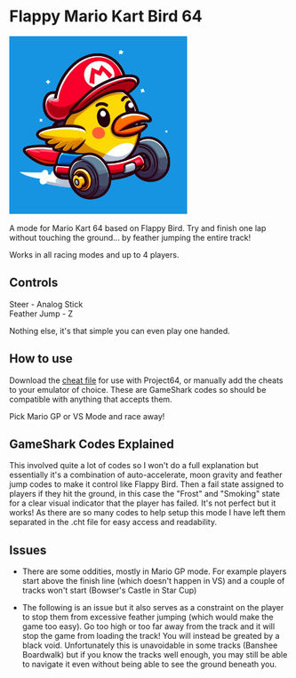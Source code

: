 # Flappy Mario Kart Bird 64

[<img src="icon.png" width=320 />](/Mario%20Kart%2064%20(U).cht)

A mode for Mario Kart 64 based on Flappy Bird. Try and finish one lap without touching the ground... by feather jumping the entire track! 

Works in all racing modes and up to 4 players.

## Controls 
Steer - Analog Stick  
Feather Jump - Z  

Nothing else, it's that simple you can even play one handed.

## How to use

Download the [cheat file](Mario%20Kart%2064%20(U).cht) for use with Project64, or manually add the cheats to your emulator of choice. These are GameShark codes so should be compatible with anything that accepts them.

Pick Mario GP or VS Mode and race away!

## GameShark Codes Explained

This involved quite a lot of codes so I won't do a full explanation but essentially it's a combination of auto-accelerate, moon gravity and feather jump codes to make it control like Flappy Bird. Then a fail state assigned to players if they hit the ground, in this case the "Frost" and "Smoking" state for a clear visual indicator that the player has failed. It's not perfect but it works! As there are so many codes to help setup this mode I have left them separated in the .cht file for easy access and readability.

## Issues

* There are some oddities, mostly in Mario GP mode. For example players start above the finish line (which doesn't happen in VS) and a couple of tracks won't start (Bowser's Castle in Star Cup)

* The following is an issue but it also serves as a constraint on the player to stop them from excessive feather jumping (which would make the game too easy). Go too high or too far away from the track and it will stop the game from loading the track! You will instead be greated by a black void. Unfortunately this is unavoidable in some tracks (Banshee Boardwalk) but if you know the tracks well enough, you may still be able to navigate it even without being able to see the ground beneath you.
